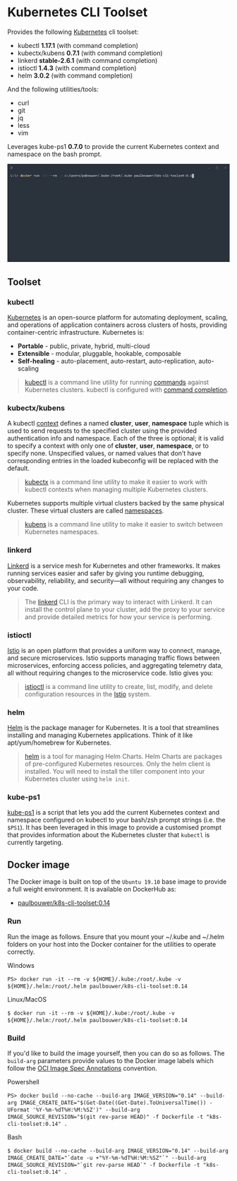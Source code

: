 # Kubernetes CLI Toolset

Provides the following [Kubernetes](https://kubernetes.io/) cli toolset:

- kubectl **1.17.1** (with command completion)
- kubectx/kubens **0.7.1** (with command completion)
- linkerd **stable-2.6.1** (with command completion)
- istioctl **1.4.3** (with command completion)
- helm **3.0.2** (with command completion)

And the following utilities/tools:

- curl
- git
- jq
- less
- vim

Leverages kube-ps1 **0.7.0** to provide the current Kubernetes context and namespace on the bash prompt.

![Alt text](k8s-cli-toolset.gif)

## Toolset

### kubectl

[Kubernetes](https://kubernetes.io/docs/concepts/overview/what-is-kubernetes/) is an open-source platform for automating deployment, scaling, and operations of application containers across clusters of hosts, providing container-centric infrastructure. Kubernetes is:

- **Portable** - public, private, hybrid, multi-cloud
- **Extensible** - modular, pluggable, hookable, composable
- **Self-healing** - auto-placement, auto-restart, auto-replication, auto-scaling

> [kubectl](https://kubernetes.io/docs/user-guide/kubectl-overview/) is a command line utility for running [commands](https://kubernetes.io/docs/user-guide/kubectl/v1.7/) against Kubernetes clusters. kubectl is configured with [command completion](https://kubernetes.io/docs/tasks/tools/install-kubectl/#on-linux-using-bash).

### kubectx/kubens

A kubectl [context](https://kubernetes.io/docs/tasks/access-application-cluster/authenticate-across-clusters-kubeconfig/) defines a named **cluster**, **user**, **namespace** tuple which is used to send requests to the specified cluster using the provided authentication info and namespace. Each of the three is optional; it is valid to specify a context with only one of **cluster**, **user**, **namespace**, or to specify none. Unspecified values, or named values that don’t have corresponding entries in the loaded kubeconfig will be replaced with the default.

> [kubectx](https://github.com/ahmetb/kubectx) is a command line utility to make it easier to work with kubectl contexts when managing multiple Kubernetes clusters. 

Kubernetes supports multiple virtual clusters backed by the same physical cluster. These virtual clusters are called [namespaces](https://kubernetes.io/docs/concepts/overview/working-with-objects/namespaces/).

> [kubens](https://github.com/ahmetb/kubectx) is a command line utility to make it easier to switch between Kubernetes namespaces.

### linkerd

[Linkerd](https://linkerd.io/2/overview/) is a service mesh for Kubernetes and other frameworks. It makes running services easier and safer by giving you runtime debugging, observability, reliability, and security—all without requiring any changes to your code.

> The [linkerd](https://linkerd.io/2/reference/cli/) CLI is the primary way to interact with Linkerd. It can install the control plane to your cluster, add the proxy to your service and provide detailed metrics for how your service is performing.

### istioctl

[Istio](https://istio.io) is an open platform that provides a uniform way to connect, manage, and secure microservices. Istio supports managing traffic flows between microservices, enforcing access policies, and aggregating telemetry data, all without requiring changes to the microservice code. Istio gives you:

> [istioctl](https://istio.io/docs/reference/commands/istioctl.html) is a command line utility to create, list, modify, and delete configuration resources in the [Istio](https://istio.io/) system.

### helm

[Helm](https://docs.helm.sh/) is the package manager for Kubernetes. It is a tool that streamlines installing and managing Kubernetes applications. Think of it like apt/yum/homebrew for Kubernetes.

> [helm](https://github.com/kubernetes/helm) is a tool for managing Helm Charts. Helm Charts are packages of pre-configured Kubernetes resources. Only the helm client is installed. You will need to install the tiller component into your Kubernetes cluster using `helm init`.

### kube-ps1

[kube-ps1](https://github.com/jonmosco/kube-ps1) is a script that lets you add the current Kubernetes context and namespace configured on kubectl to your bash/zsh prompt strings (i.e. the `$PS1`). It has been leveraged in this image to provide a customised prompt that provides information about the Kubernetes cluster that `kubectl` is currently targeting.

## Docker image

The Docker image is built on top of the `Ubuntu 19.10` base image to provide a full weight environment. It is available on DockerHub as:

- [paulbouwer/k8s-cli-toolset:0.14](https://hub.docker.com/r/paulbouwer/k8s-cli-toolset/)

### Run

Run the image as follows. Ensure that you mount your ~/.kube and ~/.helm folders on your host into the Docker container for the utilities to operate correctly.

Windows
```
PS> docker run -it --rm -v ${HOME}/.kube:/root/.kube -v ${HOME}/.helm:/root/.helm paulbouwer/k8s-cli-toolset:0.14
```

Linux/MacOS
```
$ docker run -it --rm -v ${HOME}/.kube:/root/.kube -v ${HOME}/.helm:/root/.helm paulbouwer/k8s-cli-toolset:0.14
```

### Build

If you'd like to build the image yourself, then you can do so as follows. The `build-arg` parameters provide values to the Docker image labels which follow the [OCI Image Spec Annotations](https://github.com/opencontainers/image-spec/blob/master/annotations.md) convention.

Powershell
```
PS> docker build --no-cache --build-arg IMAGE_VERSION="0.14" --build-arg IMAGE_CREATE_DATE="$(Get-Date((Get-Date).ToUniversalTime()) -UFormat '%Y-%m-%dT%H:%M:%SZ')" --build-arg IMAGE_SOURCE_REVISION="$(git rev-parse HEAD)" -f Dockerfile -t "k8s-cli-toolset:0.14" .
```

Bash
```
$ docker build --no-cache --build-arg IMAGE_VERSION="0.14" --build-arg IMAGE_CREATE_DATE="`date -u +"%Y-%m-%dT%H:%M:%SZ"`" --build-arg IMAGE_SOURCE_REVISION="`git rev-parse HEAD`" -f Dockerfile -t "k8s-cli-toolset:0.14" .
```